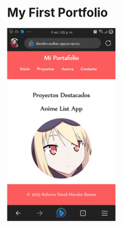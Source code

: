 # My First Portfolio

<img src="https://github.com/davld7/my-portfolio/blob/main/static/images/screenshot.jpg?raw=true" alt="Screenshot" width="50%" />